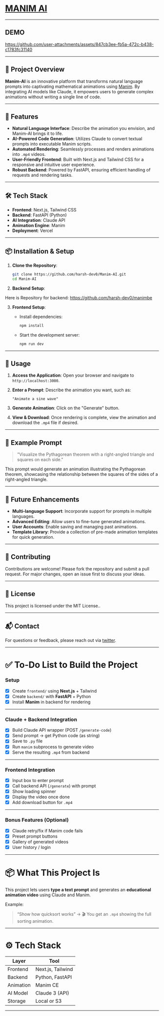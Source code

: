 # [MANIM AI](https://manimai.vercel.app/)

---
## DEMO


https://github.com/user-attachments/assets/847cb3ee-fb5a-472c-b438-c1783fc31140


---

## 🧠 Project Overview

**Manim-AI** is an innovative platform that transforms natural language prompts into captivating mathematical animations using [Manim](https://github.com/ManimCommunity/manim). By integrating AI models like Claude, it empowers users to generate complex animations without writing a single line of code.

---

## 🚀 Features

* **Natural Language Interface**: Describe the animation you envision, and Manim-AI brings it to life.
* **AI-Powered Code Generation**: Utilizes Claude to convert textual prompts into executable Manim scripts.
* **Automated Rendering**: Seamlessly processes and renders animations into `.mp4` videos.
* **User-Friendly Frontend**: Built with Next.js and Tailwind CSS for a responsive and intuitive user experience.
* **Robust Backend**: Powered by FastAPI, ensuring efficient handling of requests and rendering tasks.

---

## 🛠️ Tech Stack

* **Frontend**: Next.js, Tailwind CSS
* **Backend**: FastAPI (Python)
* **AI Integration**: Claude API
* **Animation Engine**: Manim
* **Deployment**: Vercel

---

## 📦 Installation & Setup

1. **Clone the Repository**:

   ```bash
   git clone https://github.com/harsh-dev0/Manim-AI.git
   cd Manim-AI
   ```

2. **Backend Setup**:

  Here is Repository for backend: https://github.com/harsh-dev0/manimbe


3. **Frontend Setup**:

   * Install dependencies:

     ```bash
     npm install
     ```
   * Start the development server:

     ```bash
     npm run dev
     ```

---

## 🧪 Usage

1. **Access the Application**: Open your browser and navigate to `http://localhost:3000`.
2. **Enter a Prompt**: Describe the animation you want, such as:

   ```
   "Animate a sine wave"
   ```
3. **Generate Animation**: Click on the "Generate" button.
4. **View & Download**: Once rendering is complete, view the animation and download the `.mp4` file if desired.

---

## 📄 Example Prompt

> "Visualize the Pythagorean theorem with a right-angled triangle and squares on each side."

This prompt would generate an animation illustrating the Pythagorean theorem, showcasing the relationship between the squares of the sides of a right-angled triangle.

---

## 🧠 Future Enhancements

* **Multi-language Support**: Incorporate support for prompts in multiple languages.
* **Advanced Editing**: Allow users to fine-tune generated animations.
* **User Accounts**: Enable saving and managing past animations.
* **Template Library**: Provide a collection of pre-made animation templates for quick generation.

---

## 🤝 Contributing

Contributions are welcome! Please fork the repository and submit a pull request. For major changes, open an issue first to discuss your ideas.

---

## 📄 License

This project is licensed under the MIT License..

---

## 📬 Contact

For questions or feedback, please reach out via [twitter](https://x.com/itshp7).

---


# ✅ To-Do List to Build the Project

### Setup

- [x] Create `frontend/` using **Next.js** + Tailwind
- [x] Create `backend/` with **FastAPI** + Python
- [x] Install **Manim** in backend for rendering

---

### Claude + Backend Integration

- [x] Build Claude API wrapper (POST `/generate-code`)
- [x] Send prompt → get Python code (as string)
- [x] Save to `.py` file
- [x] Run `manim` subprocess to generate video
- [x] Serve the resulting `.mp4` from backend

---

### Frontend Integration

- [x] Input box to enter prompt
- [x] Call backend API (`/generate`) with prompt
- [x] Show loading spinner
- [x] Display the video once done
- [x] Add download button for `.mp4`

---

### Bonus Features (Optional)

- [x] Claude retry/fix if Manim code fails
- [x] Preset prompt buttons
- [x] Gallery of generated videos
- [x] User history / login

---

# 📦 What This Project Is

This project lets users **type a text prompt** and generates an **educational animation video** using Claude and Manim.

Example:

> “Show how quicksort works” → 🎬 You get an `.mp4` showing the full sorting animation.

---

# ⚙️ Tech Stack

| Layer     | Tool              |
| --------- | ----------------- |
| Frontend  | Next.js, Tailwind |
| Backend   | Python, FastAPI   |
| Animation | Manim CE          |
| AI Model  | Claude 3 (API)    |
| Storage   | Local or S3       |

---

